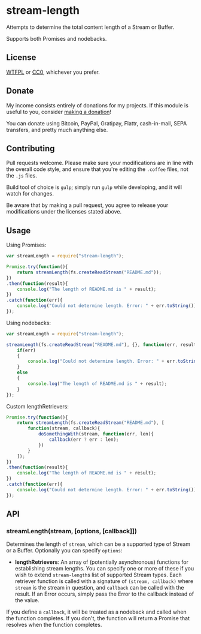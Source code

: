 # stream-length

Attempts to determine the total content length of a Stream or Buffer.

Supports both Promises and nodebacks.

## License

[WTFPL](http://www.wtfpl.net/txt/copying/) or [CC0](https://creativecommons.org/publicdomain/zero/1.0/), whichever you prefer.

## Donate

My income consists entirely of donations for my projects. If this module is useful to you, consider [making a donation](http://cryto.net/~joepie91/donate.html)!

You can donate using Bitcoin, PayPal, Gratipay, Flattr, cash-in-mail, SEPA transfers, and pretty much anything else.

## Contributing

Pull requests welcome. Please make sure your modifications are in line with the overall code style, and ensure that you're editing the `.coffee` files, not the `.js` files.

Build tool of choice is `gulp`; simply run `gulp` while developing, and it will watch for changes.

Be aware that by making a pull request, you agree to release your modifications under the licenses stated above.

## Usage

Using Promises:

```javascript
var streamLength = require("stream-length");

Promise.try(function(){
	return streamLength(fs.createReadStream("README.md"));
})
.then(function(result){
	console.log("The length of README.md is " + result);
})
.catch(function(err){
	console.log("Could not determine length. Error: " + err.toString());
});
```

Using nodebacks:

```javascript
var streamLength = require("stream-length");

streamLength(fs.createReadStream("README.md"), {}, function(err, result){
	if(err)
	{
		console.log("Could not determine length. Error: " + err.toString());
	}
	else
	{
		console.log("The length of README.md is " + result);
	}
});
```

Custom lengthRetrievers:

```javascript
Promise.try(function(){
	return streamLength(fs.createReadStream("README.md"), [
		function(stream, callback){
			doSomethingWith(stream, function(err, len){
				callback(err ? err : len);
			})
		}
	]);
})
.then(function(result){
	console.log("The length of README.md is " + result);
})
.catch(function(err){
	console.log("Could not determine length. Error: " + err.toString());
});
```


## API

### streamLength(stream, [options, [callback]])

Determines the length of `stream`, which can be a supported type of Stream or a Buffer. Optionally you can specify `options`:

* __lengthRetrievers__: An array of (potentially asynchronous) functions for establishing stream lengths. You can specify one or more of these if you wish to extend `stream-length`s list of supported Stream types. Each retriever function is called with a signature of `(stream, callback)` where `stream` is the stream in question, and `callback` can be called with the result. If an Error occurs, simply pass the Error to the callback instead of the value.

If you define a `callback`, it will be treated as a nodeback and called when the function completes. If you don't, the function will return a Promise that resolves when the function completes.
